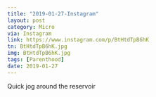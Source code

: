 ```yaml
---
title: "2019-01-27-Instagram"
layout: post
category: Micro
via: Instagram
link: https://www.instagram.com/p/BtHtdTpB6hK
tn: BtHtdTpB6hK.jpg
img: BtHtdTpB6hK.jpg
tags: [Parenthood]
date: 2019-01-27
---
```

Quick jog around the reservoir